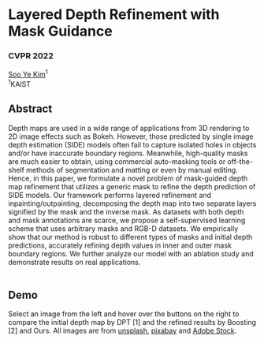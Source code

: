 # Layered Depth Refinement with Mask Guidance
### CVPR 2022
[Soo Ye Kim](https://sites.google.com/view/sooyekim)<sup>1</sup>  
<sup>1</sup>KAIST

## Abstract
<div style="text-align: left">
Depth maps are used in a wide range of applications from 3D rendering to 2D image effects such as Bokeh. However, those predicted by single image depth estimation (SIDE) models often fail to capture isolated holes in objects and/or have inaccurate boundary regions. Meanwhile, high-quality masks are much easier to obtain, using commercial auto-masking tools or off-the-shelf methods of segmentation and matting or even by manual editing. Hence, in this paper, we formulate a novel problem of mask-guided depth map refinement that utilizes a generic mask to refine the depth prediction of SIDE models. Our framework performs layered refinement and inpainting/outpainting, decomposing the depth map into two separate layers signified by the mask and the inverse mask. As datasets with both depth and mask annotations are scarce, we propose a self-supervised learning scheme that uses arbitrary masks and RGB-D datasets. We empirically show that our method is robust to different types of masks and initial depth predictions, accurately refining depth values in inner and outer mask boundary regions. We further analyze our model with an ablation study and demonstrate results on real applications.
<br>
<br>
</div>

## Demo
<div style="text-align: left">
Select an image from the left and hover over the buttons on the right to compare the initial depth map by DPT [1] and the refined results by Boosting [2] and Ours. All images are from <a href="https://unsplash.com/">unsplash</a>, <a href="https://pixabay.com/">pixabay</a> and <a href="https://stock.adobe.com/">Adobe Stock</a>.  
<!-- <br>
<br>
[1] Ranftl et al., <a href="https://github.com/isl-org/DPT">Vision Transformers for Dense Prediction</a>, ICCV, 2021.
<br>
[2] Miangoleh et al., <a href="http://yaksoy.github.io/highresdepth/">Boosting Monocular Depth Estimation Models to High-Resolution via Content-Adaptive Multi-Resolution Merging</a>, CVPR, 2021. 
</div> -->
